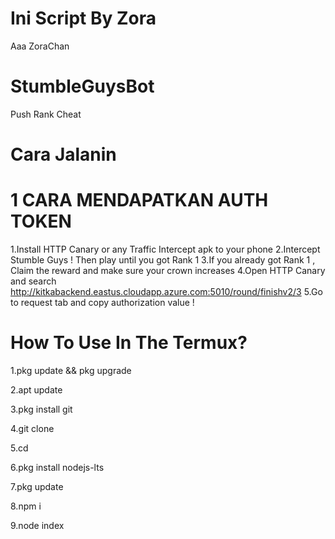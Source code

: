 # Ini Script By Zora
Aaa ZoraChan
# StumbleGuysBot
Push Rank Cheat
# Cara Jalanin
# 1 CARA MENDAPATKAN AUTH TOKEN
1.Install HTTP Canary or any Traffic Intercept apk to your phone
2.Intercept Stumble Guys ! Then play until you got Rank 1
3.If you already got Rank 1 , Claim the reward and make sure your crown increases
4.Open HTTP Canary and search http://kitkabackend.eastus.cloudapp.azure.com:5010/round/finishv2/3
5.Go to request tab and copy authorization value !
# How To Use In The Termux?
1.pkg update && pkg upgrade

2.apt update

3.pkg install git

4.git clone

5.cd

6.pkg install nodejs-lts

7.pkg update

8.npm i

9.node index
